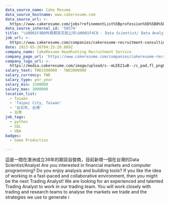 ```yaml
---
data_source_name: Cake Resume
data_source_hostname: www.cakeresume.com
data_source_url: >-
  https://www.cakeresume.com/jobs?refinementList%5Bprofession%5D%5B0%5D=game-production&range%5Bsalary_range%5D%5Bmin%5D=100000
data_source_internal_id: '58574'
title: "\U0001F4B0外商期貨交易公司\U0001F4C8 - Data Scientist/ Data Analyst 資料科學家/分析師(須熟Python) - TL"
job_url: >-
  https://www.cakeresume.com/companies/cakeresume-recruitment-consulting/jobs/c48134
date: 2023-05-26T04:25:20.869Z
company_name: CakeResume Headhunting Recruitment Service
company_page_url: 'https://www.cakeresume.com/companies/cakeresume-recruitment-consulting'
company_logo_url: >-
  https://media.cakeresume.com/image/upload/s--mLEE21uB--/c_pad,fl_png8,h_200,w_200/v1620881212/vdbipassrdfr8omwzeq6.png
salary_text: TWD1500000 - TWD3000000
salary_currency: TWD
salary_type: per_year
salary_min: 1500000
salary_max: 3000000
location_list:
  - Taiwan
  - 'Taipei City, Taiwan'
  - '台北市, 台灣'
  - 台灣
job_tags:
  - python
  - SQL
  - VBA
badges:
  - Game Production

---
```


這是一間在澳洲成立36年的期貨自營商，目前新增一個在台灣的Data Scientist/Analyst Are you interested in financial markets and computer programming? Do you enjoy analysis and building tools? If you like the idea of working in a fast-paced and collaborative environment, then you might be the next Trading Analyst! We are looking for an experienced and talented Trading Analyst to work in our trading team. You will work closely with trading and research teams to analyse the markets we trade and the strategies we use to generate i